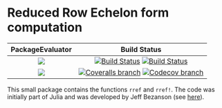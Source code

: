 # Reduced Row Echelon form computation

| **PackageEvaluator** | **Build Status** |
|:--------------------:|:----------------:|
| [![][pkg-0.5-img]][pkg-0.5-url] | [![Build Status][build-img]][build-url] [![Build Status][winbuild-img]][winbuild-url] |
| [![][pkg-0.6-img]][pkg-0.6-url] | [![Coveralls branch][coveralls-img]][coveralls-url] [![Codecov branch][codecov-img]][codecov-url] |

This small package contains the functions `rref` and `rref!`.
The code was initially part of Julia and was developed by Jeff Bezanson (see [here](https://github.com/JuliaLang/julia/pull/9804)).

[pkg-0.5-img]: http://pkg.julialang.org/badges/RowEchelon_0.5.svg
[pkg-0.5-url]: http://pkg.julialang.org/?pkg=RowEchelon
[pkg-0.6-img]: http://pkg.julialang.org/badges/RowEchelon_0.6.svg
[pkg-0.6-url]: http://pkg.julialang.org/?pkg=RowEchelon

[build-img]: https://travis-ci.org/blegat/RowEchelon.jl.svg?branch=master
[build-url]: https://travis-ci.org/blegat/RowEchelon.jl
[winbuild-img]: https://ci.appveyor.com/api/projects/status/h4q97x5fnhx20wnk/branch/master?svg=true
[winbuild-url]: https://ci.appveyor.com/project/blegat/rowechelon-jl/branch/master
[coveralls-img]: https://coveralls.io/repos/blegat/RowEchelon.jl/badge.svg?branch=master&service=github
[coveralls-url]: https://coveralls.io/github/blegat/RowEchelon.jl?branch=master
[codecov-img]: http://codecov.io/github/blegat/RowEchelon.jl/coverage.svg?branch=master
[codecov-url]: http://codecov.io/github/blegat/RowEchelon.jl?branch=master
